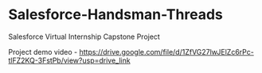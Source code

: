 # Salesforce-Handsman-Threads

Salesforce Virtual Internship Capstone Project

Project demo video - https://drive.google.com/file/d/1ZfVG27lwJElZc6rPc-tlFZ2KQ-3FstPb/view?usp=drive_link
